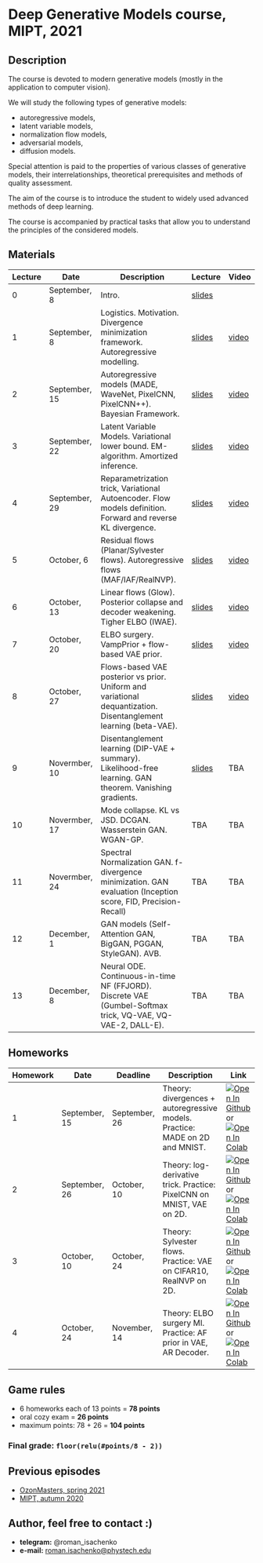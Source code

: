 # Deep Generative Models course, MIPT, 2021

## Description
The course is devoted to modern generative models (mostly in the application to computer vision). 

We will study the following types of generative models: 
- autoregressive models, 
- latent variable models, 
- normalization flow models, 
- adversarial models,
- diffusion models.

Special attention is paid to the properties of various classes of generative models, their interrelationships, theoretical prerequisites and methods of quality assessment.

The aim of the course is to introduce the student to widely used advanced methods of deep learning.

The course is accompanied by practical tasks that allow you to understand the principles of the considered models.

## Materials

| Lecture | Date | Description | Lecture | Video |
|---------|------|-------------|---------|-------| 
| 0 | September, 8 | Intro. | [slides](lectures/intro.pdf) |  |
| 1 | September, 8 | Logistics. Motivation. Divergence minimization framework. Autoregressive modelling. | [slides](lectures/lecture1/Isachenko2021DeepGenerativeModels1.pdf) | [video](https://youtu.be/JfRkHnVtzeg) |
| 2 | September, 15 | Autoregressive models (MADE, WaveNet, PixelCNN, PixelCNN++). Bayesian Framework. | [slides](lectures/lecture2/Isachenko2021DeepGenerativeModels2.pdf) | [video](https://youtu.be/P2XTaPLUh2w) | 
| 3 | September, 22 | Latent Variable Models. Variational lower bound. EM-algorithm. Amortized inference. | [slides](lectures/lecture3/Isachenko2021DeepGenerativeModels3.pdf) | [video](https://youtu.be/m8pi9DybzCk) | 
| 4 | September, 29 | Reparametrization trick, Variational Autoencoder. Flow models definition. Forward and reverse KL divergence. | [slides](lectures/lecture4/Isachenko2021DeepGenerativeModels4.pdf) | [video](https://youtu.be/0rzj6uiENT4) | 
| 5 | October, 6 | Residual flows (Planar/Sylvester flows). Autoregressive flows (MAF/IAF/RealNVP). | [slides](lectures/lecture5/Isachenko2021DeepGenerativeModels5.pdf) | [video](https://youtu.be/vM55KpqYOZ8) | 
| 6 | October, 13 | Linear flows (Glow). Posterior collapse and decoder weakening. Tigher ELBO (IWAE). | [slides](lectures/lecture6/Isachenko2021DeepGenerativeModels6.pdf) | [video](https://youtu.be/0RUbgbMYMrY) |  
| 7 | October, 20 | ELBO surgery. VampPrior + flow-based VAE prior.  | [slides](lectures/lecture7/Isachenko2021DeepGenerativeModels7.pdf) | [video](https://youtu.be/Db_5chaA1jg) | 
| 8 | October, 27 | Flows-based VAE posterior vs prior. Uniform and variational dequantization. Disentanglement learning (beta-VAE). | [slides](lectures/lecture8/Isachenko2021DeepGenerativeModels8.pdf) | [video](https://youtu.be/epHEJBaS6og) | 
| 9 | Novermber, 10 | Disentanglement learning (DIP-VAE + summary). Likelihood-free learning. GAN theorem. Vanishing gradients. | [slides](lectures/lecture9/Isachenko2021DeepGenerativeModels9.pdf) | TBA | 
| 10 | Novermber, 17 | Mode collapse. KL vs JSD. DCGAN. Wasserstein GAN. WGAN-GP. | TBA | TBA | 
| 11 | Novermber, 24 | Spectral Normalization GAN. f-divergence minimization. GAN evaluation (Inception score, FID, Precision-Recall) | TBA | TBA | 
| 12 | December, 1 | GAN models (Self-Attention GAN, BigGAN, PGGAN, StyleGAN). AVB. | TBA | TBA | 
| 13 | December, 8 | Neural ODE. Continuous-in-time NF (FFJORD). Discrete VAE (Gumbel-Softmax trick, VQ-VAE, VQ-VAE-2, DALL-E). | TBA | TBA | 


## Homeworks 
| Homework | Date | Deadline | Description | Link |
|---------|------|-------------|--------|-------|
| 1 | September, 15 | September, 26 | Theory: divergences + autoregressive models. Practice: MADE on 2D and MNIST. | [![Open In Github](https://img.shields.io/static/v1.svg?logo=github&label=Repo&message=Open%20in%20Github&color=lightgrey)](homeworks/hw1.ipynb) or [![Open In Colab](https://colab.research.google.com/assets/colab-badge.svg)](https://colab.research.google.com/github/r-isachenko/2021-DGM-MIPT-course/blob/main/homeworks/hw1.ipynb)|
| 2 | September, 26 | October, 10 | Theory: log-derivative trick. Practice: PixelCNN on MNIST, VAE on 2D. | [![Open In Github](https://img.shields.io/static/v1.svg?logo=github&label=Repo&message=Open%20in%20Github&color=lightgrey)](homeworks/hw2.ipynb) or [![Open In Colab](https://colab.research.google.com/assets/colab-badge.svg)](https://colab.research.google.com/github/r-isachenko/2021-DGM-MIPT-course/blob/main/homeworks/hw2.ipynb)|
| 3 | October, 10 | October, 24 | Theory: Sylvester flows. Practice: VAE on CIFAR10, RealNVP on 2D. | [![Open In Github](https://img.shields.io/static/v1.svg?logo=github&label=Repo&message=Open%20in%20Github&color=lightgrey)](homeworks/hw3.ipynb) or [![Open In Colab](https://colab.research.google.com/assets/colab-badge.svg)](https://colab.research.google.com/github/r-isachenko/2021-DGM-MIPT-course/blob/main/homeworks/hw3.ipynb)|
| 4 | October, 24 | November, 14 | Theory: ELBO surgery MI. Practice: AF prior in VAE, AR Decoder. | [![Open In Github](https://img.shields.io/static/v1.svg?logo=github&label=Repo&message=Open%20in%20Github&color=lightgrey)](homeworks/hw4.ipynb) or [![Open In Colab](https://colab.research.google.com/assets/colab-badge.svg)](https://colab.research.google.com/github/r-isachenko/2021-DGM-MIPT-course/blob/main/homeworks/hw4.ipynb)|

## Game rules
- 6 homeworks each of 13 points = **78 points**
- oral cozy exam = **26 points**
- maximum points: 78 + 26 = **104 points**
### Final grade: `floor(relu(#points/8 - 2))`

## Previous episodes
- [OzonMasters, spring 2021](https://github.com/r-isachenko/2021-DGM-Ozon-course)
- [MIPT, autumn 2020](https://github.com/r-isachenko/2020-DGM-MIPT-course)

## Author, feel free to contact :)

- **telegram:** @roman_isachenko
- **e-mail:** roman.isachenko@phystech.edu
